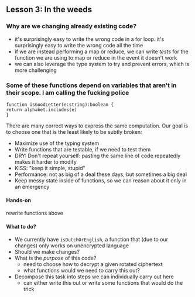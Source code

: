 ## Lesson 3: In the weeds
### Why are we changing already existing code?
- it's surprisingly easy to write the wrong code in a for loop. it's surprisingly easy to write the wrong code all the time
- if we are instead performing a map or reduce, we can write _tests_ for the function we are using to map or reduce in the event it doesn't work
- we can also leverage the type system to try and prevent errors, which is more challenging
### Some of these functions depend on variables that aren't in their scope. I am calling the fucking police
```
function isGoodLetter(e:string):boolean {
return alphabet.includes(e)
}
```
There are many correct ways to express the same computation.
Our goal is to choose one that is the least likely to be subtly broken:
- Maximize use of the typing system
- Write functions that are testable, if we need to test them
- DRY: Don't repeat yourself: pasting the same line of code repeatedly makes it harder to modify
- KISS: "keep it simple, stupid"
- Performance: not as big of a deal these days, but sometimes a big deal
- Keep messy state inside of functions, so we can reason about it only in an emergency
#### Hands-on
rewrite functions above
#### What to do?
- We currently have `isDutchOrEnglish`, a function that (due to our changes) only works on unencrypted language
- Should we make changes?
- What is the *purpose* of this code?
    - need to choose how to decrypt a given rotated ciphertext
    - what functions would we need to carry this out?
- Decompose this task into steps we can individually carry out here
    - can either write this out or write some functions that would do the trick
